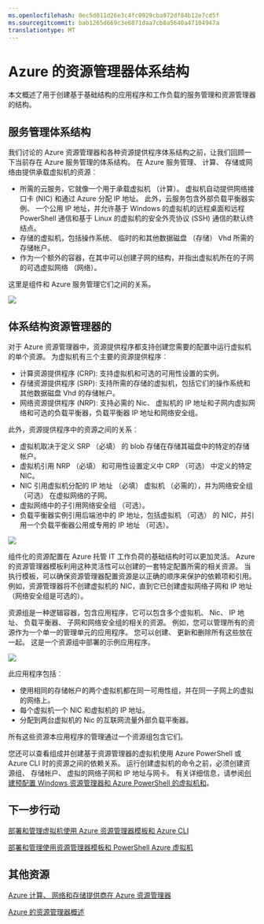 ```yaml
---
ms.openlocfilehash: 0ec5d011d26e3c4fc0929cba972df84b12e7cd5f
ms.sourcegitcommit: bab1265d669c3e6871daa7cb8a5640a47104947a
translationtype: MT
---
```

<properties
   pageTitle="Azure 的资源管理器体系结构"
   description="了解该体系结构资源管理器和计算、 网络和存储资源提供者之间的关系。"
   services="virtual-machines"
   documentationCenter=""
   authors="davidmu1"
   manager="timlt"
   editor=""
   tags="azure-resource-manager"/>

<tags
    ms.service="azure-resource-manager"
    ms.workload="infrastructure-services"
    ms.tgt_pltfrm="na"
    ms.devlang="na"
    ms.topic="article"
    ms.date="08/25/2015"
    ms.author="davidmu"/>

# Azure 的资源管理器体系结构

本文概述了用于创建基于基础结构的应用程序和工作负载的服务管理和资源管理器的结构。

## 服务管理体系结构

我们讨论的 Azure 资源管理器和各种资源提供程序体系结构之前，让我们回顾一下当前存在 Azure 服务管理的体系结构。 在 Azure 服务管理、 计算、 存储或网络由提供承载虚拟机的资源︰

- 所需的云服务，它就像一个用于承载虚拟机 （计算）。 虚拟机自动提供网络接口卡 (NIC) 和通过 Azure 分配 IP 地址。 此外，云服务包含外部负载平衡器实例、 一个公用 IP 地址，并允许基于 Windows 的虚拟机的远程桌面和远程 PowerShell 通信和基于 Linux 的虚拟机的安全外壳协议 (SSH) 通信的默认终结点。
- 存储的虚拟机，包括操作系统、 临时的和其他数据磁盘 （存储） Vhd 所需的存储帐户。
- 作为一个额外的容器，在其中可以创建子网的结构，并指出虚拟机所在的子网的可选虚拟网络 （网络）。

这里是组件和 Azure 服务管理它们之间的关系。

![](./media/virtual-machines-azure-resource-manager-architecture/arm_arch1.png)

## 体系结构资源管理器的

对于 Azure 资源管理器中，资源提供程序都支持创建您需要的配置中运行虚拟机的单个资源。 为虚拟机有三个主要的资源提供程序︰

- 计算资源提供程序 (CRP): 支持虚拟机和可选的可用性设置的实例。
- 存储资源提供程序 (SRP): 支持所需的存储的虚拟机，包括它们的操作系统和其他数据磁盘 Vhd 的存储帐户。
- 网络资源提供程序 (NRP): 支持必需的 Nic、 虚拟机的 IP 地址和子网内虚拟网络和可选的负载平衡器，负载平衡器 IP 地址和网络安全组。

此外，资源提供程序中的资源之间的关系︰

- 虚拟机取决于定义 SRP （必填） 的 blob 存储在存储其磁盘中的特定的存储帐户。
- 虚拟机引用 NRP （必填） 和可用性设置定义中 CRP （可选） 中定义的特定 NIC。
- NIC 引用虚拟机分配的 IP 地址 （必填） 虚拟机 （必需的），并为网络安全组 （可选） 在虚拟网络的子网。
- 虚拟网络中的子引用网络安全组 （可选）。
- 负载平衡器实例引用后端池中的 IP 地址，包括虚拟机 （可选） 的 NIC，并引用一个负载平衡器公用或专用的 IP 地址 （可选）。

![](./media/virtual-machines-azure-resource-manager-architecture/arm_arch2.png)

组件化的资源配置在 Azure 托管 IT 工作负荷的基础结构时可以更加灵活。 Azure 的资源管理器模板利用这种灵活性可以创建的一套特定配置所需的相关资源。 当执行模板，可以确保资源管理器配置资源是以正确的顺序来保护的依赖项和引用。 例如，资源管理器将不创建虚拟机的 NIC，直到它已创建虚拟网络子网和 IP 地址 （网络安全组是可选的）。

资源组是一种逻辑容器，包含应用程序，它可以包含多个虚拟机、 Nic、 IP 地址、 负载平衡器、 子网和网络安全组的相关的资源。 例如，您可以管理所有的资源作为一个单一的管理单元的应用程序。 您可以创建、 更新和删除所有这些放在一起。 这是一个资源组中部署的示例应用程序。

![](./media/virtual-machines-azure-resource-manager-architecture/arm_arch3.png)

此应用程序包括︰

- 使用相同的存储帐户的两个虚拟机都在同一可用性组，并在同一子网上的虚拟的网络上。
- 每个虚拟机一个 NIC 和虚拟机的 IP 地址。
- 分配到两台虚拟机的 Nic 的互联网流量外部负载平衡器。

所有这些资源本应用程序的管理通过一个资源组包含它们。

您还可以查看组成并创建基于资源管理器的虚拟机使用 Azure PowerShell 或 Azure CLI 时的资源之间的依赖关系。 运行创建虚拟机的命令之前，必须创建资源组、 存储帐户、 虚拟的网络子网和 IP 地址与网卡。 有关详细信息，请参阅[创建预配置 Windows 资源管理器和 Azure PowerShell 的虚拟机和](virtual-machines-ps-create-preconfigure-windows-resource-manager-vms.md)。

## 下一步行动

[部署和管理虚拟机使用 Azure 资源管理器模板和 Azure CLI](virtual-machines-deploy-rmtemplates-azure-cli.md)

[部署和管理使用资源管理器模板和 PowerShell Azure 虚拟机](virtual-machines-deploy-rmtemplates-powershell.md)

## 其他资源

[Azure 计算、 网络和存储提供商在 Azure 资源管理器](virtual-machines-azurerm-versus-azuresm.md)

[Azure 的资源管理器概述](resource-group-overview.md)
